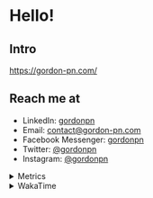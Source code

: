 # Hello!

## Intro

<https://gordon-pn.com/>

## Reach me at

- LinkedIn: [gordonpn](https://www.linkedin.com/in/gordonpn/)
- Email: [contact@gordon-pn.com](mailto:contact@gordon-pn.com)
- Facebook Messenger: [gordonpn](https://www.messenger.com/t/Gordonpn)
- Twitter: [@gordonpn](https://twitter.com/Gordonpn)
- Instagram: [@gordonpn](https://www.instagram.com/gordonpn/)

<details>
  <summary>Metrics</summary>

  <img align="center" src="https://github.com/gordonpn/gordonpn/blob/master/github-metrics.svg" alt="GitHub Metrics">

</details>

<details>
  <summary>WakaTime</summary>

  <!--START_SECTION:waka-->
📊 **This Week I Spent My Time On** 

```text
💬 Programming Languages: 
Other                    20 hrs 57 mins      ███████████████████████░░   92.69 % 
TypeScript               1 hr 28 mins        ██░░░░░░░░░░░░░░░░░░░░░░░   06.51 % 
Org                      3 mins              ░░░░░░░░░░░░░░░░░░░░░░░░░   00.23 % 
JSON                     2 mins              ░░░░░░░░░░░░░░░░░░░░░░░░░   00.20 % 
Markdown                 1 min               ░░░░░░░░░░░░░░░░░░░░░░░░░   00.15 % 

🔥 Editors: 
Chrome                   10 hrs 59 mins      ████████████░░░░░░░░░░░░░   48.59 % 
Firefox                  3 hrs 43 mins       ████░░░░░░░░░░░░░░░░░░░░░   16.47 % 
Messages                 2 hrs 26 mins       ███░░░░░░░░░░░░░░░░░░░░░░   10.79 % 
Slack                    1 hr 52 mins        ██░░░░░░░░░░░░░░░░░░░░░░░   08.33 % 
IntelliJ IDEA            1 hr 33 mins        ██░░░░░░░░░░░░░░░░░░░░░░░   06.89 % 
```


 Last Updated on 11/08/2025 10:30:49 UTC
<!--END_SECTION:waka-->
</details>
